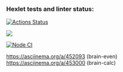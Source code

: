 ### Hexlet tests and linter status:
[![Actions Status](https://github.com/vlad1slove1/frontend-project-lvl1/workflows/hexlet-check/badge.svg)](https://github.com/vlad1slove1/frontend-project-lvl1/actions)

<a href="https://codeclimate.com/github/codeclimate/codeclimate/maintainability"><img src="https://api.codeclimate.com/v1/badges/a99a88d28ad37a79dbf6/maintainability" /></a>

[![Node CI](https://github.com/vlad1slove1/frontend-project-lvl1/actions/workflows/nodejs.yml/badge.svg)](https://github.com/vlad1slove1/frontend-project-lvl1/actions/workflows/nodejs.yml)

https://asciinema.org/a/452093 (brain-even)
https://asciinema.org/a/453000 (brain-calc)